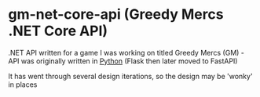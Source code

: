# gm-net-core-api (Greedy Mercs .NET Core API)

.NET API written for a game I was working on titled Greedy Mercs (GM) - API was originally written in [Python](https://github.com/nixonjoshua98/fastapi-server) (Flask then later moved to FastAPI)

It has went through several design iterations, so the design may be 'wonky' in places
